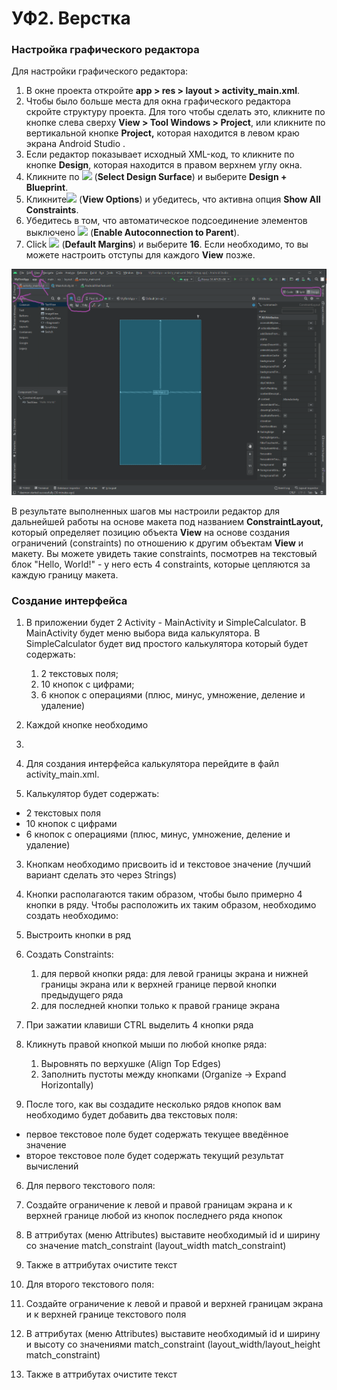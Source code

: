 # УФ2. Верстка

### Настройка графического редактора

Для настройки графического редактора:

1. В окне проекта откройте **app &gt; res &gt; layout &gt; activity\_main.xml**.
2. Чтобы было больше места для окна графического редактора скройте структуру проекта. Для того чтобы сделать это, кликните по кнопке слева сверху **View &gt; Tool Windows &gt; Project**, или кликните по вертикальной кнопке **Project,** которая находится в левом краю экрана Android Studio .
3. Если редактор показывает исходный XML-код, то кликните по кнопке **Design**, которая находится в правом верхнем углу окна.
4. Кликните по ![](https://developer.android.com/studio/images/buttons/layout-editor-design.png) \(**Select Design Surface**\) и выберите **Design + Blueprint**.
5. Кликните![](https://developer.android.com/studio/images/buttons/layout-editor-show-constraints.png) \(**View Options**\) и убедитесь, что активна опция **Show All Constraints**.
6. Убедитесь в том, что автоматическое подсоединение элементов выключено ![](https://developer.android.com/studio/images/buttons/layout-editor-autoconnect-on.png) \(**Enable Autoconnection to Parent**\).
7. Click ![](https://developer.android.com/studio/images/buttons/default-margins.png) \(**Default Margins**\) и выберите **16**. Если необходимо, то вы можете настроить отступы для каждого **View** позже.

![&#x420;&#x438;&#x441;.2. &#x41E;&#x43A;&#x43D;&#x43E; &#x440;&#x435;&#x434;&#x430;&#x43A;&#x442;&#x43E;&#x440;&#x430; &#x43F;&#x43E;&#x441;&#x43B;&#x435; &#x43D;&#x430;&#x441;&#x442;&#x440;&#x43E;&#x439;&#x43A;&#x438;](../../.gitbook/assets/2.2.2-editor_main_elements.png)

В результате выполненных шагов мы настроили редактор для дальнейшей работы на основе макета под названием **ConstraintLayout,** который определяет позицию объекта **View** на основе создания ограничений \(constraints\) по отношению к другим объектам **View** и макету. Вы можете увидеть такие constraints, посмотрев на текстовый блок "Hello, World!" - у него есть 4 constraints, которые цепляются за каждую границу макета.

### Создание интерфейса

1. В приложении будет 2 Activity - MainActivity и SimpleCalculator. В MainActivity будет меню выбора вида калькулятора. В SimpleCalculator будет вид простого калькулятора который будет содержать:
   1. 2 текстовых поля;
   2. 10 кнопок с цифрами;
   3. 6 кнопок с операциями \(плюс, минус, умножение, деление и удаление\)
2. Каждой кнопке необходимо 

1. 

2. Для создания интерфейса калькулятора перейдите в файл activity\_main.xml.

2. Калькулятор будет содержать:

* 2 текстовых поля
* 10 кнопок с цифрами
* 6 кнопок с операциями \(плюс, минус, умножение, деление и удаление\)

3. Кнопкам необходимо присвоить id и текстовое значение \(лучший вариант сделать это через Strings\)

4. Кнопки располагаются таким образом, чтобы было примерно 4 кнопки в ряду. Чтобы расположить их таким образом, необходимо создать необходимо:

1. Выстроить кнопки в ряд
2. Создать Constraints:
   1. для первой кнопки ряда: для левой границы экрана и нижней границы экрана или к верхней границе первой кнопки предыдущего ряда
   2. для последней кнопки только к правой границе экрана
3. При зажатии клавиши CTRL выделить 4 кнопки ряда
4. Кликнуть правой кнопкой мыши по любой кнопке ряда:
   1. Выровнять по верхушке \(Align Top Edges\)
   2. Заполнить пустоты между кнопками \(Organize -&gt; Expand Horizontally\)

5. После того, как вы создадите несколько рядов кнопок вам необходимо будет добавить два текстовых поля:

* первое текстовое поле будет содержать текущее введённое значение
* второе текстовое поле будет содержать текущий результат вычислений

6. Для первого текстового поля:

1. Создайте ограничение к левой и правой границам экрана и к верхней границе любой из кнопок последнего ряда кнопок
2. В аттрибутах \(меню Attributes\) выставите необходимый id и ширину со значение match\_constraint \(layout\_width match\_constraint\)
3. Также в аттрибутах очистите текст

7. Для второго текстового поля:

1. Создайте ограничение к левой и правой и верхней границам экрана и к верхней границе текстового поля
2. В аттрибутах \(меню Attributes\) выставите необходимый id и ширину и высоту со значениями match\_constraint \(layout\_width/layout\_height  match\_constraint\)
3. Также в аттрибутах очистите текст




